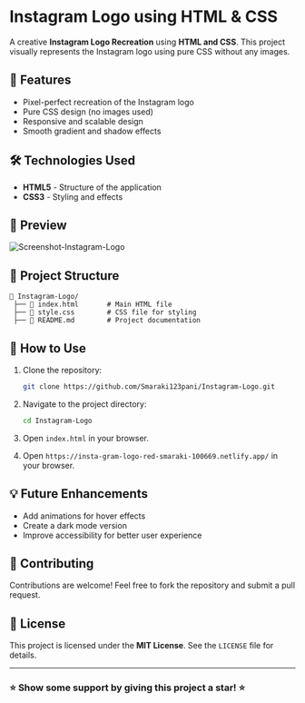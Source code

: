 # Instagram Logo using HTML & CSS

A creative **Instagram Logo Recreation** using **HTML and CSS**. This project visually represents the Instagram logo using pure CSS without any images.

## 🚀 Features

- Pixel-perfect recreation of the Instagram logo
- Pure CSS design (no images used)
- Responsive and scalable design
- Smooth gradient and shadow effects

## 🛠️ Technologies Used

- **HTML5** - Structure of the application
- **CSS3** - Styling and effects

## 📸 Preview
![Screenshot-Instagram-Logo](https://github.com/user-attachments/assets/1ff816de-b07b-47cd-8fe8-1df3cb689c18)


## 📂 Project Structure

```
📁 Instagram-Logo/
 ├── 📄 index.html       # Main HTML file
 ├── 📄 style.css        # CSS file for styling
 ├── 📄 README.md        # Project documentation
```

## 🎯 How to Use

1. Clone the repository:
   ```sh
   git clone https://github.com/Smaraki123pani/Instagram-Logo.git
   ```
2. Navigate to the project directory:
   ```sh
   cd Instagram-Logo
   ```
3. Open `index.html` in your browser.

4. Open `https://insta-gram-logo-red-smaraki-100669.netlify.app/` in your browser.

## 💡 Future Enhancements

- Add animations for hover effects
- Create a dark mode version
- Improve accessibility for better user experience

## 🙌 Contributing

Contributions are welcome! Feel free to fork the repository and submit a pull request.

## 📜 License

This project is licensed under the **MIT License**. See the `LICENSE` file for details.

---

### ⭐ Show some support by giving this project a star! ⭐



